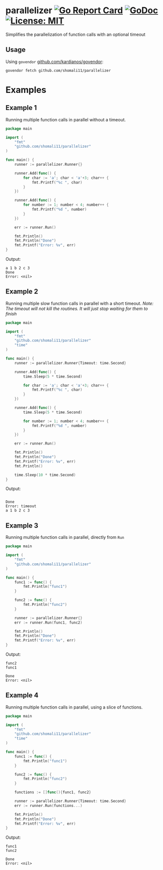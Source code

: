 # parallelizer [![Go Report Card](https://goreportcard.com/badge/github.com/shomali11/parallelizer)](https://goreportcard.com/report/github.com/shomali11/parallelizer) [![GoDoc](https://godoc.org/github.com/shomali11/parallelizer?status.svg)](https://godoc.org/github.com/shomali11/parallelizer) [![License: MIT](https://img.shields.io/badge/License-MIT-yellow.svg)](https://opensource.org/licenses/MIT)

Simplifies the parallelization of function calls with an optional timeout

## Usage

Using `govendor` [github.com/kardianos/govendor](https://github.com/kardianos/govendor):

```
govendor fetch github.com/shomali11/parallelizer
```

# Examples

## Example 1

Running multiple function calls in parallel without a timeout.

```go
package main

import (
	"fmt"
	"github.com/shomali11/parallelizer"
)

func main() {
	runner := parallelizer.Runner{}

	runner.Add(func() {
		for char := 'a'; char < 'a'+3; char++ {
			fmt.Printf("%c ", char)
		}
	})

	runner.Add(func() {
		for number := 1; number < 4; number++ {
			fmt.Printf("%d ", number)
		}
	})

	err := runner.Run()

	fmt.Println()
	fmt.Println("Done")
	fmt.Printf("Error: %v", err)
}
```

Output:

```text
a 1 b 2 c 3 
Done
Error: <nil>
```

## Example 2

Running multiple slow function calls in parallel with a short timeout.
_Note: The timeout will not kill the routines. It will just stop waiting for them to finish_

```go
package main

import (
	"fmt"
	"github.com/shomali11/parallelizer"
	"time"
)

func main() {
	runner := parallelizer.Runner{Timeout: time.Second}

	runner.Add(func() {
		time.Sleep(5 * time.Second)

		for char := 'a'; char < 'a'+3; char++ {
			fmt.Printf("%c ", char)
		}
	})

	runner.Add(func() {
		time.Sleep(5 * time.Second)

		for number := 1; number < 4; number++ {
			fmt.Printf("%d ", number)
		}
	})

	err := runner.Run()

	fmt.Println()
	fmt.Println("Done")
	fmt.Printf("Error: %v", err)
	fmt.Println()

	time.Sleep(10 * time.Second)
}
```

Output:

```text

Done
Error: timeout
a 1 b 2 c 3
```

## Example 3

Running multiple function calls in parallel, directly from `Run`

```go
package main

import (
	"fmt"
	"github.com/shomali11/parallelizer"
)

func main() {
	func1 := func() {
		fmt.Println("func1")
	}

	func2 := func() {
		fmt.Println("func2")
	}

	runner := parallelizer.Runner{}
	err := runner.Run(func1, func2)

	fmt.Println()
	fmt.Println("Done")
	fmt.Printf("Error: %v", err)
}
```

Output:

```text
func2
func1

Done
Error: <nil>
```

## Example 4

Running multiple function calls in parallel, using a slice of functions.

```go
package main

import (
	"fmt"
	"github.com/shomali11/parallelizer"
	"time"
)

func main() {
	func1 := func() {
		fmt.Println("func1")
	}

	func2 := func() {
		fmt.Println("func2")
	}

	functions := []func(){func1, func2}

	runner := parallelizer.Runner{Timeout: time.Second}
	err := runner.Run(functions...)

	fmt.Println()
	fmt.Println("Done")
	fmt.Printf("Error: %v", err)
}
```

Output:

```text
func1
func2

Done
Error: <nil>
```
